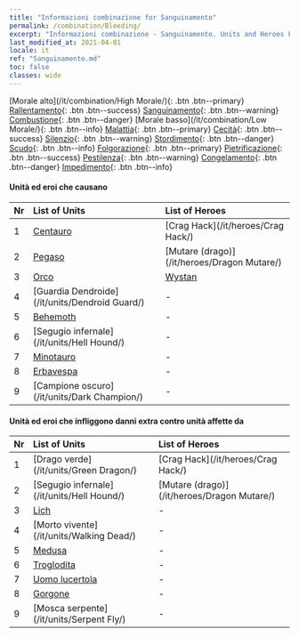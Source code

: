 ```yaml
---
title: "Informazioni combinazione for Sanguinamento"
permalink: /combination/Bleeding/
excerpt: "Informazioni combinazione - Sanguinamento. Units and Heroes Formation."
last_modified_at: 2021-04-01
locale: it
ref: "Sanguinamento.md"
toc: false
classes: wide
---
```


  [Morale alto](/it/combination/High Morale/){: .btn .btn--primary} [Rallentamento](/it/combination/Slow/){: .btn .btn--success} [Sanguinamento](/it/combination/Bleeding/){: .btn .btn--warning} [Combustione](/it/combination/Burning/){: .btn .btn--danger} [Morale basso](/it/combination/Low Morale/){: .btn .btn--info} [Malattia](/it/combination/Disease/){: .btn .btn--primary} [Cecità](/it/combination/Blind/){: .btn .btn--success} [Silenzio](/it/combination/Silence/){: .btn .btn--warning} [Stordimento](/it/combination/Stun/){: .btn .btn--danger} [Scudo](/it/combination/Shield/){: .btn .btn--info} [Folgorazione](/it/combination/Static/){: .btn .btn--primary} [Pietrificazione](/it/combination/Petrify/){: .btn .btn--success} [Pestilenza](/it/combination/Plague/){: .btn .btn--warning} [Congelamento](/it/combination/Freeze/){: .btn .btn--danger} [Impedimento](/it/combination/Deterrence/){: .btn .btn--info} 


#### Unità ed eroi che causano <Sanguinamento>

  | Nr |  List of Units  | List of Heroes | 
  |:---|:----------------|:---------------| 
  | 1 | [Centauro](/it/units/Centaur/) | [Crag Hack](/it/heroes/Crag Hack/) |
  | 2 | [Pegaso](/it/units/Pegasus/) | [Mutare (drago)](/it/heroes/Dragon Mutare/) |
  | 3 | [Orco](/it/units/Orc/) | [Wystan](/it/heroes/Wystan/) |
  | 4 | [Guardia Dendroide](/it/units/Dendroid Guard/) | - |
  | 5 | [Behemoth](/it/units/Behemoth/) | - |
  | 6 | [Segugio infernale](/it/units/Hell Hound/) | - |
  | 7 | [Minotauro](/it/units/Minotaur/) | - |
  | 8 | [Erbavespa](/it/units/Waspwort/) | - |
  | 9 | [Campione oscuro](/it/units/Dark Champion/) | - |


#### Unità ed eroi che infliggono danni extra contro unità affette da <Sanguinamento>

  | Nr |  List of Units  | List of Heroes | 
  |:---|:----------------|:---------------| 
  | 1 | [Drago verde](/it/units/Green Dragon/) | [Crag Hack](/it/heroes/Crag Hack/) |
  | 2 | [Segugio infernale](/it/units/Hell Hound/) | [Mutare (drago)](/it/heroes/Dragon Mutare/) |
  | 3 | [Lich](/it/units/Lich/) | - |
  | 4 | [Morto vivente](/it/units/Walking Dead/) | - |
  | 5 | [Medusa](/it/units/Medusa/) | - |
  | 6 | [Troglodita](/it/units/Troglodyte/) | - |
  | 7 | [Uomo lucertola](/it/units/Lizardman/) | - |
  | 8 | [Gorgone](/it/units/Gorgon/) | - |
  | 9 | [Mosca serpente](/it/units/Serpent Fly/) | - |

